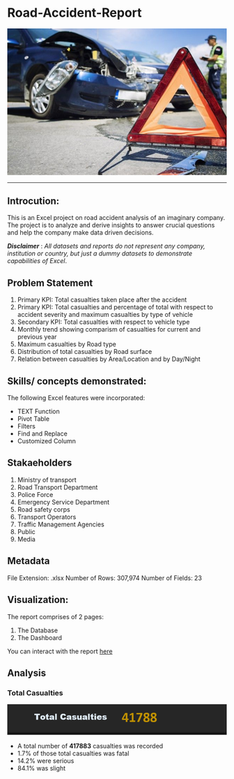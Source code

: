 # Road-Accident-Report

![](accident_intro.jpg) 
***

## Introcution:
This is an Excel project on road accident analysis of an imaginary company. 
The project is to analyze and derive insights to answer crucial questions and help the company make data driven decisions.

**_Disclaimer_** : _All datasets and reports do not represent any company, institution or country, but just a dummy datasets to demonstrate capabilities of Excel_.

## Problem Statement
1. Primary KPI: Total casualties taken place after the accident
2. Primary KPI: Total casualties and percentage of total with respect to accident severity and maximum casualties by type of vehicle
3. Secondary KPI: Total casualties with respect to vehicle type
4. Monthly trend showing comparism of casualties for current and previous year
5. Maximum casualties by Road type
6. Distribution of total casualties by Road surface
7. Relation between casualties by Area/Location and by Day/Night


## Skills/ concepts demonstrated:

The following Excel features were incorporated:

- TEXT Function
- Pivot Table
- Filters
- Find and Replace
- Customized Column

## Stakaeholders
1. Ministry of transport
2. Road Transport Department
3. Police Force
4. Emergency Service Department
5. Road safety corps
6. Transport Operators
7. Traffic Management Agencies
8. Public
9. Media

## Metadata

File Extension: .xlsx
Number of Rows: 307,974
Number of Fields: 23

## Visualization: 
The report comprises of 2 pages:
1. The Database
2. The Dashboard
   
You can interact with the report [here](https://docs.google.com/spreadsheets/d/1j2FH4wTzK03n0EIDFbwOglUSb4hqZAS8/edit?usp=sharing&ouid=112520287571171477298&rtpof=true&sd=true)

## Analysis

### Total Casualties

![](total_casualties.png)
- A total number of **417883** casualties was recorded
- 1.7% of those total casualties was fatal
- 14.2% were serious
- 84.1% was slight

